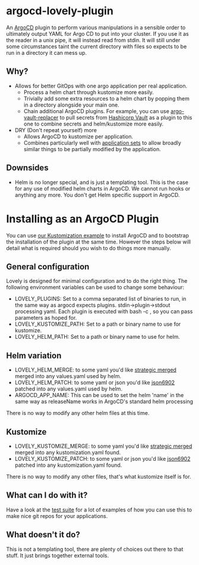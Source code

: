 # argocd-lovely-plugin
An [ArgoCD](https://argoproj.github.io/argo-cd/) plugin to perform various manipulations in a sensible order to ultimately output YAML for Argo CD to put into your cluster. If you use it as the reader in a unix pipe, it will instead read from stdin. It will still under some circumstances taint the current directory with files so expects to be run in a directory it can mess up.

## Why?
- Allows for better GitOps with one argo application per real application.
  - Process a helm chart through kustomize more easily.
  - Trivially add some extra resources to a helm chart by popping them in a directory alongside your main one.
  - Chain additional ArgoCD plugins. For example, you can use [argo-vault-replacer](https://github.com/crumbhole/argocd-vault-replacer) to pull secrets from [Hashicorp Vault](https://www.vaultproject.io/) as a plugin to this one to combine secrets and helm/kustomize more easily.
- DRY (Don't repeat yourself) more
  - Allows ArgoCD to kustomize per application.
  - Combines particularly well with [application sets](https://argocd-applicationset.readthedocs.io/en/stable/) to allow broadly similar things to be partially modified by the application.

## Downsides
- Helm is no longer special, and is just a templating tool. This is the case for any use of modified helm charts in ArgoCD. We cannot run hooks or anything any more. You don't get Helm specific support in ArgoCD.

# Installing as an ArgoCD Plugin
You can use [our Kustomization example](https://github.com/crumbhole/argocd-lovely-plugin/tree/main/examples/kustomize/argocd) to install ArgoCD and to bootstrap the installation of the plugin at the same time. However the steps below will detail what is required should you wish to do things more manually.

## General configuration
Lovely is designed for minimal configuration and to do the right thing. The following environment variables can be used to change some behaviour:
- LOVELY_PLUGINS: Set to a comma separated list of binaries to run, in the same way as argocd expects plugins. stdin->plugin->stdout processing yaml. Each plugin is executed with bash -c <plugin and parameters>, so you can pass parameters as hoped for.
- LOVELY_KUSTOMIZE_PATH: Set to a path or binary name to use for kustomize.
- LOVELY_HELM_PATH: Set to a path or binary name to use for helm.

## Helm variation
- LOVELY_HELM_MERGE: to some yaml you'd like [strategic merged](https://kubectl.docs.kubernetes.io/references/kustomize/kustomization/patchesstrategicmerge/) merged into any values.yaml used by helm.
- LOVELY_HELM_PATCH: to some yaml or json you'd like [json6902](https://kubectl.docs.kubernetes.io/references/kustomize/kustomization/patchesjson6902/) patched into any values.yaml used by helm.
- ARGOCD_APP_NAME: This can be used to set the helm 'name' in the same way as releaseName works in ArgoCD's standard helm processing

There is no way to modify any other helm files at this time.

## Kustomize
- LOVELY_KUSTOMIZE_MERGE: to some yaml you'd like [strategic merged](https://kubectl.docs.kubernetes.io/references/kustomize/kustomization/patchesstrategicmerge/) merged into any kustomization.yaml found.
- LOVELY_KUSTOMIZE_PATCH: to some yaml or json you'd like [json6902](https://kubectl.docs.kubernetes.io/references/kustomize/kustomization/patchesjson6902/) patched into any kustomization.yaml found.

There is no way to modify any other files, that's what kustomize itself is for.

## What can I do with it?
Have a look at the [test suite](test/README.md) for a lot of examples of how you can use this to make nice git repos for your applications.

## What doesn't it do?
This is not a templating tool, there are plenty of choices out there to that stuff. It just brings together external tools.
